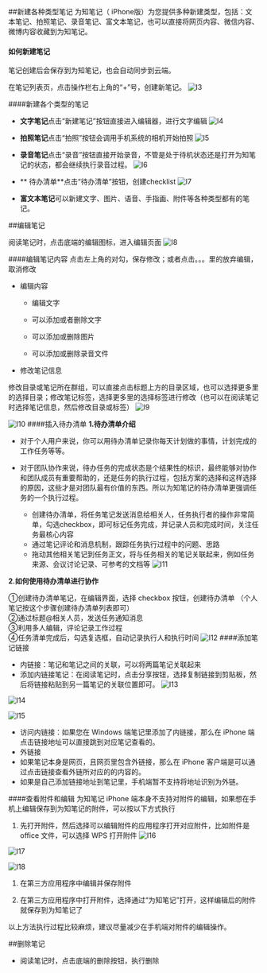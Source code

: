 ##新建各种类型笔记
为知笔记（ iPhone版）为您提供多种新建类型，包括：文本笔记、拍照笔记、录音笔记、富文本笔记，也可以直接将网页内容、微信内容、微博内容收藏到为知笔记。
#### 如何新建笔记

笔记创建后会保存到为知笔记，也会自动同步到云端。

 在笔记列表页，点击操作栏右上角的“+”号，创建新笔记。
![I3](I3.jpg)

####新建各个类型的笔记
+ **文字笔记**点击“新建笔记”按钮直接进入编辑器，进行文字编辑
![I4](I4.png)

+ **拍照笔记**点击“拍照”按钮会调用手机系统的相机开始拍照
![I5](I5.png)
+ **录音笔记**点击“录音”按钮直接开始录音，不管是处于待机状态还是打开为知笔记的状态，都会继续执行录音过程。
![I6](I6.jpg)
+ ** 待办清单**点击“待办清单”按钮，创建checklist
![I7](I7.png)
+ **富文本笔记**可以新建文字、图片、语音、手指画、附件等各种类型都有的笔记。



##编辑笔记

阅读笔记时，点击底端的编辑图标，进入编辑页面
![I8](I8.jpg)

####编辑笔记内容
点击左上角的对勾，保存修改；或者点击。。。里的放弃编辑，取消修改

+ 编辑内容

    + 编辑文字

    + 可以添加或者删除文字

    + 可以添加或删除图片

    + 可以添加或删除录音文件

+ 修改笔记信息

修改目录或笔记所在群组，可以直接点击标题上方的目录区域，也可以选择更多里的选择目录；修改笔记标签，选择更多里的选择标签进行修改（也可以在阅读笔记时选择笔记信息，然后修改目录或标签）
![I9](I9.jpg)

![I10](I10.png)
####插入待办清单
**1.待办清单介绍**
+ 对于个人用户来说，你可以用待办清单记录你每天计划做的事情，计划完成的工作任务等等。

+ 对于团队协作来说，待办任务的完成状态是个结果性的标识，最终能够对协作和团队成员有重要帮助的，还是任务的执行过程，包括方案的选择和这样选择的原因，这些才是对团队最有价值的东西。所以为知笔记的待办清单更强调任务的一个执行过程。

  + 创建待办清单，将任务笔记发送消息给相关人，任务执行者的操作非常简单，勾选checkbox，即可标记任务完成，并记录人员和完成时间，关注任务最核心内容
  + 通过笔记评论和消息机制，跟踪任务执行过程中的问题、思路
  + 拖动其他相关笔记到任务正文，将与任务相关的笔记关联起来，例如任务来源、会议讨论记录、可参考的文档等
![I11](I11.png)

**2.如何使用待办清单进行协作**

①创建待办清单笔记，在编辑界面，选择 checkbox 按钮，创建待办清单 （个人笔记按这个步骤创建待办清单列表即可）</br>
②通过标题@相关人员，发送任务通知消息</br>
③利用多人编辑，评论记录工作过程</br>
④任务清单完成后，勾选复选框，自动记录执行人和执行时间
![I12](I12.jpg)
####添加笔记链接
+ 内链接：笔记和笔记之间的关联，可以将两篇笔记关联起来
 + 添加内链接笔记：在阅读笔记时，点击分享按钮，选择复制链接到剪贴板，然后将链接粘贴到另一篇笔记的关联位置即可。
![I13](I13.jpg)

![I14](I14.jpg)

![I15](I15.jpg)
 + 访问内链接：如果您在 Windows 端笔记里添加了内链接，那么在 iPhone 端点击链接地址可以直接跳到对应笔记查看的。
+ 外链接
 + 如果笔记本身是网页，且网页里包含外链接，那么在 iPhone 客户端是可以通过点击链接查看外链所对应的的内容的。
 + 如果是自己添加链接地址到笔记里，手机端暂不支持将地址识别为外链。


####查看附件和编辑
为知笔记 iPhone 端本身不支持对附件的编辑，如果想在手机上编辑保存到为知笔记的附件，可以按以下方式执行

1.  先打开附件，然后选择可以编辑附件的应用程序打开对应附件，比如附件是 office 文件，可以选择 WPS  打开附件
![I16](I16.png)

![I17](I17.jpg)

![I18](I18.jpg)
1.  在第三方应用程序中编辑并保存附件

1.  在第三方应用程序中打开附件，选择通过“为知笔记”打开，这样编辑后的附件就保存到为知笔记了



以上方法执行过程比较麻烦，建议尽量减少在手机端对附件的编辑操作。


##删除笔记


+ 阅读笔记时，点击底端的删除按钮，执行删除
